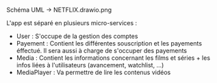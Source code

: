 Schéma UML -> NETFLIX.drawio.png 

L'app est séparé en plusieurs micro-services :
- User : S'occupe de la gestion des comptes
- Payement : Contient les différentes souscription et les payements éffectué. Il sera aussi à charge de s'occuper des payements
- Media : Contient les informations concernant les films et séries + les infos liées à l'utilisateurs (avancement, watchlist, ...)
- MediaPlayer : Va permettre de lire les contenus vidéos
  